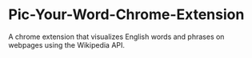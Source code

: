 # Pic-Your-Word-Chrome-Extension
A chrome extension that visualizes English words and phrases on webpages using the Wikipedia API.

